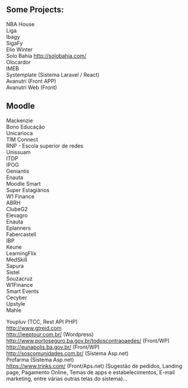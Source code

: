 ## Some Projects:  
NBA House  
Liga  
Ibagy  
SigaFy  
Elio Winter  
Solo Bahia http://solobahia.com/  
Olocardor  
IMEB  
Systemplate (Sistema Laravel / React)  
Avanutri (Front APP)  
Avanutri Web (Front)  

## Moodle
Mackenzie  
Bono Educação  
Unicarioca  
TIM Connect  
RNP - Escola superior de redes  
Unissuam  
ITDP  
IPOG  
Geniantis  
Enauta  
Moodle Smart  
Super Estagiários  
W1 Finance  
ABRH  
ClubeG2  
Elevagro  
Enauta  
Eplanners  
Fabercastell  
IBP  
Keune  
LearningFlix  
MedSkill  
Sapura  
Sistel  
Souzacruz  
W1Finance  
Smart Events  
Cecyber  
Upstyle  
Mahle  


Youpluv (TCC, Rest API PHP)  
http://www.gtreid.com  
http://jeeptour.com.br/ (Wordpress)  
http://www.portoseguro.ba.gov.br/todoscontraoaedes/ (Front/WP)  
http://eunapolis.ba.gov.br/ (Front/WP)  
http://soscomunidades.com.br/ (Sistema Asp.net)  
Profarma (Sistema Asp.net)  
https://www.trinks.com/  (Front/Aps.net) (Sugestão de pedidos, Landing page, Pagamento Online, Temas de apps e estabelecimentos, E-mail marketing, entre várias outras telas do sistema)...  
